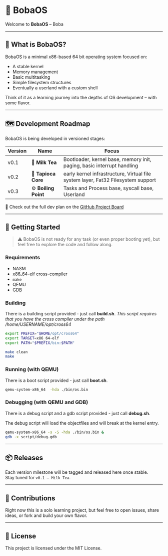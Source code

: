 # 🧋 BobaOS

Welcome to **BobaOS** – Boba

---

## 🔧 What is BobaOS?

BobaOS is a minimal x86-based 64 bit operating system focused on:

- A stable kernel
- Memory management
- Basic multitasking
- Simple filesystem structures
- Eventually a userland with a custom shell

Think of it as a learning journey into the depths of OS development – with some flavor.  

---

## 🗺️ Development Roadmap

BobaOS is being developed in versioned stages:

| Version | Name             | Focus                                           |
|---------|------------------|--------------------------------------------------|
| v0.1    | 🧋 **Milk Tea**     | Bootloader, kernel base, memory init, paging, basic interrupt handling |
| v0.2    | 🧱 **Tapioca Core** | early kernel infrastructure, Virtual file system layer, Fat32 Filesystem support |
| v0.3    | ⚙️ **Boiling Point** | Tasks and Process base, syscall base, Userland  |

📌 Check out the full dev plan on the [GitHub Project Board]([https://github.com/users/Waaal/projects/1/views/1])

---

## 🚀 Getting Started

> ⚠️ BobaOS is not ready for any task (or even proper booting yet), but feel free to explore the code and follow along.

### Requirements

- NASM
- x86_64-elf cross-compiler
- `make`
- QEMU
- GDB

### Building
There is a building script provided - just call **build.sh**.
*This script requires that you have the cross compiler under the path /home/USERNAME/opt/cross64*

```bash
export PREFIX="$HOME/opt/cross64"
export TARGET=x86_64-elf
export PATH="$PREFIX/bin:$PATH"

make clean
make
```

### Running (with QEMU)
There is a boot script provided - just call **boot.sh**.
```bash
qemu-system-x86_64  -hda ./bin/os.bin
```

### Debugging (with QEMU and GDB)
There is a debug script and a gdb script provided - just call **debug.sh**.

The debug script will load the objectfiles and will break at the kernel entry.

```bash
qemu-system-x86_64 -s -S -hda ./bin/os.bin &
gdb -x script/debug.gdb
```

---

## 📦 Releases

Each version milestone will be tagged and released here once stable.  
Stay tuned for `v0.1 – Milk Tea`.

---

## 🤝 Contributions

Right now this is a solo learning project, but feel free to open issues, share ideas, or fork and build your own flavor.

---


## 📜 License

This project is licensed under the MIT License.
